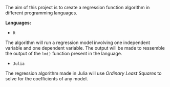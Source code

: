 The aim of this project is to create a regression function algorithm in different programming languages.

**Languages:**

- ```R```

The algorithm will run a regression model involving one independent variable and one dependent variable. The output will be made to ressemble the output of the ```lm()``` function present in the language.

- ```Julia```

The regression algorithm made in Julia will use *Ordinary Least Squares* to solve for the coefficients of any model.